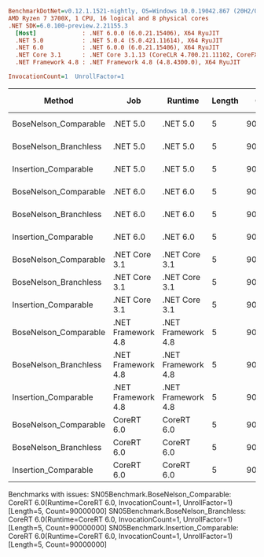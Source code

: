 ``` ini

BenchmarkDotNet=v0.12.1.1521-nightly, OS=Windows 10.0.19042.867 (20H2/October2020Update)
AMD Ryzen 7 3700X, 1 CPU, 16 logical and 8 physical cores
.NET SDK=6.0.100-preview.2.21155.3
  [Host]             : .NET 6.0.0 (6.0.21.15406), X64 RyuJIT
  .NET 5.0           : .NET 5.0.4 (5.0.421.11614), X64 RyuJIT
  .NET 6.0           : .NET 6.0.0 (6.0.21.15406), X64 RyuJIT
  .NET Core 3.1      : .NET Core 3.1.13 (CoreCLR 4.700.21.11102, CoreFX 4.700.21.11602), X64 RyuJIT
  .NET Framework 4.8 : .NET Framework 4.8 (4.8.4300.0), X64 RyuJIT

InvocationCount=1  UnrollFactor=1  

```
|                Method |                Job |            Runtime | Length |    Count |     Mean |   Error |  StdDev |   Median | Gen 0 | Gen 1 | Gen 2 | Allocated |
|---------------------- |------------------- |------------------- |------- |--------- |---------:|--------:|--------:|---------:|------:|------:|------:|----------:|
| BoseNelson_Comparable |           .NET 5.0 |           .NET 5.0 |      5 | 90000000 | 377.1 ms | 0.75 ms | 0.66 ms | 377.2 ms |     - |     - |     - |         - |
| BoseNelson_Branchless |           .NET 5.0 |           .NET 5.0 |      5 | 90000000 | 153.0 ms | 1.36 ms | 1.06 ms | 152.5 ms |     - |     - |     - |         - |
|  Insertion_Comparable |           .NET 5.0 |           .NET 5.0 |      5 | 90000000 | 528.6 ms | 4.77 ms | 4.23 ms | 528.3 ms |     - |     - |     - |         - |
| BoseNelson_Comparable |           .NET 6.0 |           .NET 6.0 |      5 | 90000000 | 378.1 ms | 2.76 ms | 2.44 ms | 377.6 ms |     - |     - |     - |     192 B |
| BoseNelson_Branchless |           .NET 6.0 |           .NET 6.0 |      5 | 90000000 | 156.0 ms | 3.10 ms | 8.48 ms | 150.7 ms |     - |     - |     - |     144 B |
|  Insertion_Comparable |           .NET 6.0 |           .NET 6.0 |      5 | 90000000 | 541.3 ms | 2.82 ms | 2.64 ms | 540.4 ms |     - |     - |     - |     192 B |
| BoseNelson_Comparable |      .NET Core 3.1 |      .NET Core 3.1 |      5 | 90000000 | 393.7 ms | 1.13 ms | 0.94 ms | 393.8 ms |     - |     - |     - |      48 B |
| BoseNelson_Branchless |      .NET Core 3.1 |      .NET Core 3.1 |      5 | 90000000 | 168.6 ms | 0.15 ms | 0.13 ms | 168.5 ms |     - |     - |     - |         - |
|  Insertion_Comparable |      .NET Core 3.1 |      .NET Core 3.1 |      5 | 90000000 | 532.6 ms | 2.02 ms | 1.89 ms | 532.6 ms |     - |     - |     - |   1,336 B |
| BoseNelson_Comparable | .NET Framework 4.8 | .NET Framework 4.8 |      5 | 90000000 | 399.0 ms | 3.38 ms | 3.00 ms | 399.0 ms |     - |     - |     - |         - |
| BoseNelson_Branchless | .NET Framework 4.8 | .NET Framework 4.8 |      5 | 90000000 | 152.3 ms | 0.40 ms | 0.36 ms | 152.2 ms |     - |     - |     - |         - |
|  Insertion_Comparable | .NET Framework 4.8 | .NET Framework 4.8 |      5 | 90000000 | 656.6 ms | 3.81 ms | 3.56 ms | 655.9 ms |     - |     - |     - |         - |
| BoseNelson_Comparable |         CoreRT 6.0 |         CoreRT 6.0 |      5 | 90000000 |       NA |      NA |      NA |       NA |     - |     - |     - |         - |
| BoseNelson_Branchless |         CoreRT 6.0 |         CoreRT 6.0 |      5 | 90000000 |       NA |      NA |      NA |       NA |     - |     - |     - |         - |
|  Insertion_Comparable |         CoreRT 6.0 |         CoreRT 6.0 |      5 | 90000000 |       NA |      NA |      NA |       NA |     - |     - |     - |         - |

Benchmarks with issues:
  SN05Benchmark.BoseNelson_Comparable: CoreRT 6.0(Runtime=CoreRT 6.0, InvocationCount=1, UnrollFactor=1) [Length=5, Count=90000000]
  SN05Benchmark.BoseNelson_Branchless: CoreRT 6.0(Runtime=CoreRT 6.0, InvocationCount=1, UnrollFactor=1) [Length=5, Count=90000000]
  SN05Benchmark.Insertion_Comparable: CoreRT 6.0(Runtime=CoreRT 6.0, InvocationCount=1, UnrollFactor=1) [Length=5, Count=90000000]
